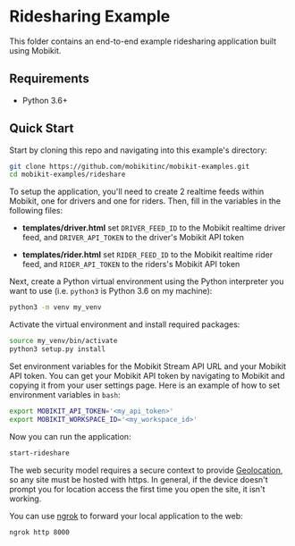 # Ridesharing Example

This folder contains an end-to-end example ridesharing application built using Mobikit.

## Requirements

- Python 3.6+

## Quick Start

Start by cloning this repo and navigating into this example's directory:

```bash
git clone https://github.com/mobikitinc/mobikit-examples.git
cd mobikit-examples/rideshare
```

To setup the application, you'll need to create 2 realtime feeds within Mobikit, one for drivers and one for riders. Then, fill in the variables in the following files:

- **templates/driver.html** set `DRIVER_FEED_ID` to the Mobikit realtime driver feed, and `DRIVER_API_TOKEN` to the driver's Mobikit API token

- **templates/rider.html** set `RIDER_FEED_ID` to the Mobikit realtime rider feed, and `RIDER_API_TOKEN` to the riders's Mobikit API token

Next, create a Python virtual environment using the Python interpreter you want to use (i.e. `python3` is Python 3.6 on my machine):

```bash
python3 -m venv my_venv
```

Activate the virtual environment and install required packages:

```bash
source my_venv/bin/activate
python3 setup.py install
```

Set environment variables for the Mobikit Stream API URL and your Mobikit API token. You can get your Mobikit API token by navigating to Mobikit and copying it from your user settings page. Here is an example of how to set environment variables in `bash`:

```bash
export MOBIKIT_API_TOKEN='<my_api_token>'
export MOBIKIT_WORKSPACE_ID='<my_workspace_id>'
```

Now you can run the application:

```bash
start-rideshare
```

The web security model requires a secure context to provide [Geolocation](https://developer.mozilla.org/en-US/docs/Web/API/Geolocation_API), so any site must be hosted with https. In general, if the device doesn't prompt you for location access the first time you open the site, it isn't working.

You can use [ngrok](https://ngrok.com/) to forward your local application to the web:

```bash
ngrok http 8000
```
